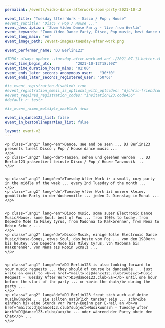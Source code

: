 ```yaml
---
permalink: /events/video-dance-afterwork-zoom-party-2021-10-12

event_title: "Tuesday After Work - Disco / Pop / House"
#event_subtitle: "Disco / Pop / House ..."
event_description: "Zoom Video Dance Party - live from Berlin"
event_keywords: "Zoom Video Dance Party, Disco, Pop music, best dance music"
event_lang_main: "en"
event_image_path: /event-images/tuesday-after-work.png

event_performer_name: "DJ Berlin123"

#TODO: always update ./tuesday-after-work.md and ./2021-07-13-better-than-zumba.md
event_time_begin_utc:           "2021-10-12T18:00Z"
event_time_duration_hours_mins: "02:00"
event_ends_later_seconds_anonymous_user:   "30*60"
event_ends_later_seconds_registered_user: "50*60"

#is_event_registration_disabled: true
#event_registration_email_is_optional_with_optcodes: "djchris-friendcode1,testcode123"
#event_required_registration_codes: "invitation123,code456"
#default_r: testr

#is_event_rooms_multiple_enabled: true

event_in_dance123_list: false
event_in_bestonlineparties_list: false

layout: event-v2
---
```




<div class="lang-show-one-or-all">

    <p class="lang1" lang="en">Dance, see and be seen ... DJ Berlin123 presents finest Disco / Pop / House dance music ...
    </p>
    <p class="lang2" lang="de">Tanzen, sehen und gesehen werden ... DJ Berlin123 präsentiert feinste Disco / Pop / House Tanzmusik ...
    </p>


    <p class="lang1" lang="en">Tuesday After Work is a small, cozy party in the middle of the week ... every 2nd Tuesday of the month ...
    </p>
    <p class="lang2" lang="de">Tuesday After Work ist unsere kleine, gemütliche Party in der Wochenmitte ... jeden 2. Dienstag im Monat ...
    </p>


    <p class="lang1" lang="en">Disco music, some super Electronic Dance Music/House, some Soul, best of Pop ... from 1980s to today, from Depeche Mode to Miley Cyrus, from Madonna to Kalkbrenner, from Nena to Robin Schulz ...
    </p>
    <p class="lang2" lang="de">Disco-Musik, einige tolle Electronic Dance Music/House-Songs, etwas Soul, das beste vom Pop ... von den 1980ern bis heutey, von Depeche Mode bis Miley Cyrus, von Madonna bis Kalkbrenner, von Nena bis Robin Schulz ...
    </p>


    <p class="lang1" lang="en">DJ Berlin123 is also looking forward to your music requests ... they should of course be danceable ... just write an email to <b><a href="mailto:dj@dance123.club?subject=Music Request - Tuesday After Work">DJ@dance123.club</a></b> until one hour before the start of the party ... or <b>in the chat</b> during the party ...
    </p>
    <p class="lang2" lang="de">DJ Berlin123 freut sich auch auf deine Musikwünsche ... sie sollten natürlich tanzbar sein ... schreibe einfach bis eine Stunde vor Party-Beginn per E-Mail an <b><a href="mailto:dj@dance123.club?subject=Musikwunsch - Tuesday After Work">DJ@dance123.club</a></b> ... oder während der Party <b>in den Chat</b> ...
    </p>

</div>

